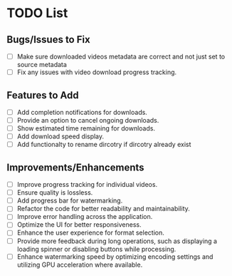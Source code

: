 # TODO List

## Bugs/Issues to Fix
- [ ] Make sure downloaded videos metadata are correct and not just set to source metadata
- [ ] Fix any issues with video download progress tracking.

## Features to Add
- [ ] Add completion notifications for downloads.
- [ ] Provide an option to cancel ongoing downloads.
- [ ] Show estimated time remaining for downloads.
- [ ] Add download speed display.
- [ ] Add functionalty to rename dircotry if dircotry already exist

## Improvements/Enhancements
- [ ] Improve progress tracking for individual videos.
- [ ] Ensure quality is lossless.
- [ ] Add progress bar for watermarking.
- [ ] Refactor the code for better readability and maintainability.
- [ ] Improve error handling across the application.
- [ ] Optimize the UI for better responsiveness.
- [ ] Enhance the user experience for format selection.
- [ ] Provide more feedback during long operations, such as displaying a loading spinner or disabling buttons while processing.
- [ ] Enhance watermarking speed by optimizing encoding settings and utilizing GPU acceleration where available.